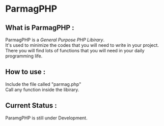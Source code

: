 # ParmagPHP

## What is ParmagPHP :
ParmagPHP is a *_General Purpose PHP Libirary_*.  
It's used to minimize the codes that you will need to write in your project.  
There you will find lots of functions that you will need in your daily programming life.  

## How to use :
Include the file called "parmag.php"  
Call any function inside the libirary.  

## Current Status :
ParamgPHP is still under Development.  